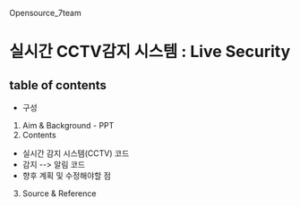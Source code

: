 Opensource_7team
# 실시간 CCTV감지 시스템 : Live Security

## table of contents
* 구성
1. Aim & Background - PPT
2. Contents
- 실시간 감지 시스템(CCTV) 코드
- 감지 --> 알림 코드
- 향후 계획 및 수정해야할 점
            
3. Source & Reference
